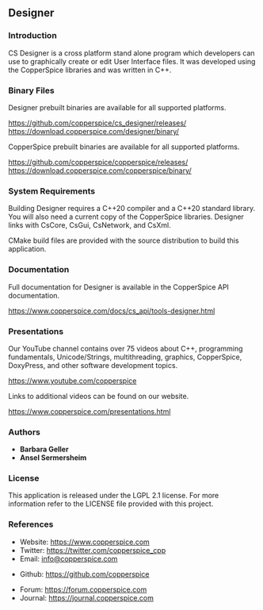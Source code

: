 ## Designer

### Introduction

CS Designer is a cross platform stand alone program which developers can use to graphically create or edit
User Interface files. It was developed using the CopperSpice libraries and was written in C++.


### Binary Files

Designer prebuilt binaries are available for all supported platforms.

https://github.com/copperspice/cs_designer/releases/
https://download.copperspice.com/designer/binary/

CopperSpice prebuilt binaries are available for all supported platforms.

https://github.com/copperspice/copperspice/releases/
https://download.copperspice.com/copperspice/binary/


### System Requirements

Building Designer requires a C++20 compiler and a C++20 standard library. You will also need a current copy
of the CopperSpice libraries. Designer links with CsCore, CsGui, CsNetwork, and CsXml.

CMake build files are provided with the source distribution to build this application.


### Documentation

Full documentation for Designer is available in the CopperSpice API documentation.

https://www.copperspice.com/docs/cs_api/tools-designer.html


### Presentations

Our YouTube channel contains over 75 videos about C++, programming fundamentals, Unicode/Strings, multithreading,
graphics, CopperSpice, DoxyPress, and other software development topics.

https://www.youtube.com/copperspice

Links to additional videos can be found on our website.

https://www.copperspice.com/presentations.html


### Authors

* **Barbara Geller**
* **Ansel Sermersheim**


### License

This application is released under the LGPL 2.1 license. For more information refer to the LICENSE file provided with this project.


### References

 * Website:  https://www.copperspice.com
 * Twitter:  https://twitter.com/copperspice_cpp
 * Email:    info@copperspice.com

<!-- -->
 * Github:   https://github.com/copperspice

<!-- -->
 * Forum:    https://forum.copperspice.com
 * Journal:  https://journal.copperspice.com

